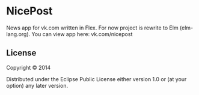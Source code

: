 # NicePost

News app for vk.com written in Flex.
For now project is rewrite to Elm (elm-lang.org).
You can view app here: vk.com/nicepost


## License

Copyright © 2014

Distributed under the Eclipse Public License either version 1.0 or (at
your option) any later version.
